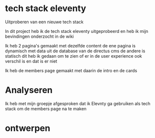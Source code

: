 ﻿# tech stack eleventy
Uitproberen van een nieuwe tech stack

In dit project heb ik de tech stack eleventy uitgeprobeerd en heb ik
mijn bevindingen onderzocht in de wiki 

Ik heb 2 pagina's gemaakt met dezelfde content de ene pagina is dynamisch met data uit de database van de directus cms
de andere is statisch dit heb ik gedaan om te zien of er in de user experience ook verschil is en dat is er niet

Ik heb de members page gemaakt met daarin de intro en de cards

<h1>Analyseren</h1>
Ik heb met mijn groepje afgesproken dat ik Elevnty ga gebruiken als tech stack om de 
members page na te maken

<h1>ontwerpen</h1>

